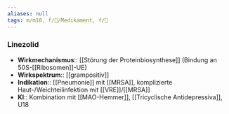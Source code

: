 ```yaml
---
aliases: null
tags: m/m18, f/💊/Medikament, f/🦠
---
```

### Linezolid
- **Wirkmechanismus**:: [[Störung der Proteinbiosynthese]] (Bindung an 50S-[[Ribosomen]]-UE)
- **Wirkspektrum**:: [[grampositiv]]
- **Indikation**:: [[Pneumonie]] mit [[MRSA]], komplizierte Haut-/Weichteilinfektion mit [[VRE]]/[[MRSA]]
- **KI**:: Kombination mit [[MAO-Hemmer]], [[Tricyclische Antidepressiva]], U18